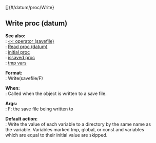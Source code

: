 []{#/datum/proc/Write}    
## Write proc (datum)    
**See also:**    
:   [\<\< operator (savefile)](/ref/savefile/operator/%3c%3c.md)    
:   [Read proc (datum)](/ref/datum/proc/Read.md)    
:   [initial proc](/ref/proc/initial.md)    
:   [issaved proc](/ref/proc/issaved.md)    
:   [tmp vars](/ref/var/tmp.md)    
<!-- -->    
**Format:**    
:   Write(savefile/F)    
<!-- -->    
**When:**    
:   Called when the object is written to a save file.    
<!-- -->    
**Args:**    
:   F: the save file being written to    
<!-- -->    
**Default action:**    
:   Write the value of each variable to a directory by the same name as    
    the variable. Variables marked tmp, global, or const and variables    
    which are equal to their initial value are skipped.  